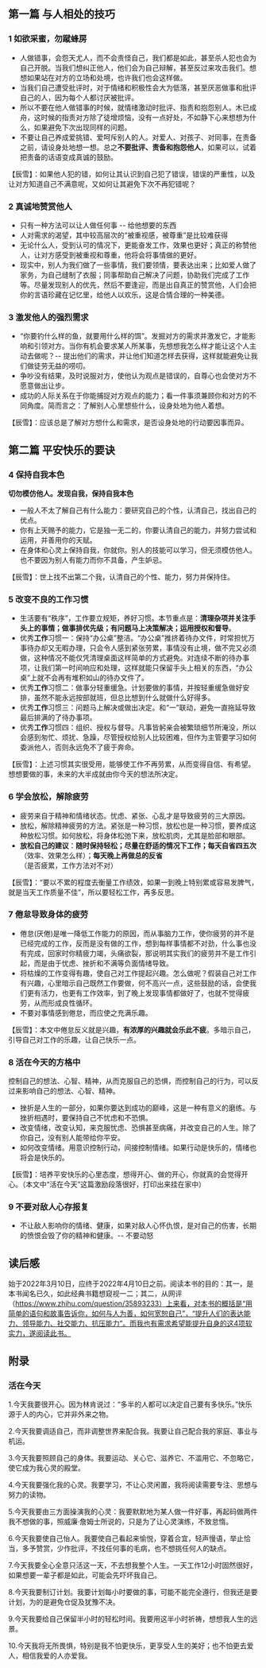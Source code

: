 

## 第一篇 与人相处的技巧

### 1 如欲采蜜，勿蹴蜂房

- 人做错事，会怨天尤人，而不会责怪自己，我们都是如此，甚至杀人犯也会为自己开脱。当我们想纠正他人，他们会为自己辩解，甚至反过来攻击我们。想想如果站在对方的立场和处境，也许我们也会这样做。
- 当我们自己遭受批评时，对于情绪和积极性会大为低落，甚至厌恶做事和批评自己的人，因为每个人都讨厌被批评。
- 所以不要在他人做错事的时候，就情绪激动时批评、指责和抱怨别人。木已成舟，这时候的指责对方除了徒增烦恼，没有一点好处，不如静下心来想想为什么，如果避免下次出现同样的问题。
- 不要让自己养成爱挑错、爱呵斥别人的人。对爱人、对孩子、对同事，在责备之前，请设身处地想一想。总之**不要批评、责备和抱怨他人**，如果可以，试着把责备的话语变成真诚的鼓励。

【辰雪】：如果他人犯的错，如何让其认识到自己犯了错误，错误的严重性，以及让对方知道自己不满意呢，又如何让其避免下次不再犯错呢？

### 2 真诚地赞赏他人

- 只有一种方法可以让人做任何事 -- 给他想要的东西
- 人对需求的渴望，其中较高层次的“被重视感，被尊重”是比较难获得
- 无论什么人，受到认可的情况下，更能奋发工作，效果也更好；真正的称赞他人，让对方感受到被重视和尊重，他将会将事情做的更好。
- 现实中，别人为我们做了一些事情，我们要领情，要表达出来；比如爱人做了家务，为自己缝制了衣服；同事帮助自己解决了问题，协助我们完成了工作等。尽量发现别人的优先，然后不要逢迎，而是出自真正的赞赏他，人们会把你的言语珍藏在记忆里，给他人以欢乐，这是合情合理的一种美德。

### 3 激发他人的强烈需求

- “你要钓什么样的鱼，就要用什么样的饵”。发掘对方的需求并激发它，才能影响和引领对方。当你有机会要求某人所某事，先想想我怎么样才能让这个人主动去做呢？-- 提出他们的需求，并让他们知道怎样去获得，这样就能避免让我们做徒劳无益的唠叨。
- 争吵没有结果，及时说服对方，使他认为观点是错误的，自尊心也会使对方不愿意做出让步。
- 成功的人际关系在于你能捕捉对方观点的能力；看一件事须兼顾你和对方的不同角度。简而言之：了解别人心里想些什么，设身处地为他人着想。

【辰雪】：应该总是了解对方想什么和需求，是否设身处地的行动要因事而异。

## 第二篇 平安快乐的要诀

### 4 保持自我本色

**切勿模仿他人。发现自我，保持自我本色**

- 一般人不太了解自己有什么能力：要研究自己的个性，认清自己，找出自己的优点。
- 你有上天赐予的能力，它是独一无二的，你要认清自己的能力，并努力尝试和运用，并善用你的天赋。
- 在身体和心灵上保持自我，你就你。别人的技能可以学习，但无须模仿他人。也不要因为别人有能力而你不具备，产生妒忌。

【辰雪】：世上找不出第二个我，认清自己的个性、能力，努力并保持住。

### 5 改变不良的工作习惯

- 生活要有“秩序”，工作要立规矩，养好习惯。本节重点是：**清理杂项并关注手头上的事情；做事排优先级；有问题马上决策解决；运用授权和督导**。
- 优秀**工作**习惯一：保持“办公桌”整洁。“办公桌”推挤着待办文件，时常担忧万事待办却又无暇办理，只会令人感到紧张劳累，事情没有止境，做不完又必须做，这种情况不能仅凭清理桌面这样简单的方式避免。对连续不断的待办事项，让我们第一时间响应和处理，这样就能只保留手头上相关的东西，“办公桌”上就不会再有堆积如山的待办文件了。
- 优秀**工作**习惯二：做事分轻重缓急。计划要做的事情，并按轻重缓急做好安排，虽然不能永远按部就班，但总比想到什么就做什么好得多。
- 优秀**工作**习惯三：问题马上解决或做出决定。和“一”联动，避免一直拖延导致最后排满的了待办事项。
- 优秀**工作**习惯四：组织、授权与督导。凡事皆躬亲会被繁琐细节所淹没，所以会感到匆忙、烦扰、急躁，尽管授权给别人比较困难，但作为主管要学习如何委派他人，否则永远免不了疲于奔命。

【辰雪】：上述习惯其实很受用，能够使工作不再劳累，从而变得自信、有希望。想想要做的事，未来的大半成就由你今天的想法所决定。

### 6 学会放松，解除疲劳

- 疲劳来自于精神和情绪状态。忧虑、紧张、心乱才是导致疲劳的三大原因。
- 放松，解除精神疲劳的方法。紧张是一种习惯，放松也是一种习惯，要养成这种放松习惯。如何放松，将身体松弛下来，放松肌肉，尤其是脸部和眼部。
- **放松自己的建议**：**随时保持轻松；尽量在舒适的情况下工作；每天自省四五次**（效率、效果怎么样）；**每天晚上再做总的反省**（是否疲累，工作方法对不对）

【辰雪】：“要以不累的程度去衡量工作绩效，如果一到晚上特别累或容易发脾气，就是当天工作质量不佳”，所以要轻松工作，再多反思。

### 7 倦怠导致身体的疲劳

- 倦怠(厌倦)是唯一降低工作能力的原因，而从事脑力工作，使你疲劳的并不是已经完成的工作，反而是没有做的工作，想到每样事情都不对劲，什么事也没有完成，回家时你精疲力竭，头痛欲裂，那说明其实我们的疲劳并不是工作引起，而是由于忧虑、挫折和不满等负面情绪导致。
- 将枯燥的工作变得有趣，使自己对工作提起兴趣。怎么做呢？假装自己对工作有兴趣，心里暗示自己既然工作要做，何不高兴一点，这些鼓励的话，会使我们更有活力，也更有工作效率，到了晚上发现事情都做好了，也就不觉得疲劳，从而形成良性循环。
- 不要对事情感到倦怠，而应使之充满乐趣。

【辰雪】：本文中倦怠反义就是兴趣，**有浓厚的兴趣就会乐此不疲**。多暗示自己，引导自己对工作的乐趣，让自己快乐一点。

### 8 活在今天的方格中

控制自己的想法、心智、精神，从而克服自己的恐惧，而控制自己的行为，可以反过来影响自己的想法、心智、精神。

- 挫折是人生的一部分，如果你要达到成功的巅峰，这是一种有意义的磨练。与挫折相遇时，要保持自己不忧虑和不恐惧。
- 改变情绪，改变认知，来克服忧虑、恐惧甚至病痛，并改变自己的人生。除了你自己，没有别人能带给你平安。
- 如何改变情绪。用意识控制行动，间接控制情绪。如果行动是快乐的，情绪也将会是快乐的。

【辰雪】：培养平安快乐的心里态度，想得开心、做的开心，你就真的会觉得开心。（本文中“活在今天”这篇激励段落很好，打印出来挂在家中）

### 9 不要对敌人心存报复

- 不让敌人影响你的情绪、健康，如果对敌人心怀仇恨，是对自己的伤害，长期的愤恨会毁了你的精神和健康。-- 不要动怒

## 读后感

始于2022年3月10日，应终于2022年4月10日之前。阅读本书的目的：其一，是本书闻名已久，如此经典书籍想窥视一二；其二，从网评（https://www.zhihu.com/question/35893233）上来看，对本书的概括是“用简单的语句和故事告诉你，如何与人为善，如何宽恕自己”，“提升人们的表达能力、领导能力、社交能力、抗压能力”。而我也有需求希望能提升自身的这4项软实力，遂阅读此书。

## 附录

### 活在今天

1.今天我要很开心。因为林肯说过：“多半的人都可以决定自己要有多快乐。”快乐源于人的内心，它并非外来之物。

2.今天我要调适自己，而非调整世界来配合我。我要让自己配合我的家庭、事业与机运。

3.今天我要照顾自己的身体。我要运动、关心它、滋养它、不滥用它、不忽略它，使它成为我心灵的殿堂。

4.今天我要强化我的心灵。我要学习，不让心灵闲置，我将阅读需要专注、思想与努力的读物。

5.今天我要由三方面操演我的心灵：我要默默地为某人做一件好事，再起码做两件我不想做的事，照威廉·詹姆士所说的，只是为了让心灵演练，不致怠惰。

6.今天我要使自己怡人。我要使自己看起来愉悦，穿着合宜，轻声慢语，举止恰当，多予赞赏，少作批评，不找任何事的毛病，也不想挑任何人的缺点。

7.今天我要全心全意只活这一天，不去想我整个人生。一天工作12小时固然很好，如果想要一辈子都是如此，可能会先吓坏我自己。

8.今天我要制订计划。我要计划每小时要做的事，可能不能完全遵行，但我还是要计划，为的是避免仓促及犹豫不决。

9.今天我要给自己保留半小时的轻松时间。我要用这半小时祈祷，想想我人生的远景。

10.今天我将无所畏惧，特别是我不怕更快乐，更享受人生的美好；也不怕更去爱人，相信我爱的人亦爱我。